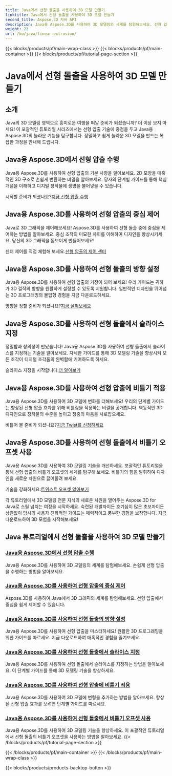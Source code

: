 ```yaml
---
title: Java에서 선형 돌출을 사용하여 3D 모델 만들기
linktitle: Java에서 선형 돌출을 사용하여 3D 모델 만들기
second_title: Aspose.3D 자바 API
description: Java용 Aspose.3D를 사용하여 3D 모델링의 세계를 탐험해보세요. 선형 압출을 손쉽게 마스터하세요. 중심 제어, 방향 설정, 슬라이스 지정, 비틀기 적용 등!
weight: 23
url: /ko/java/linear-extrusion/
---
```


{{< blocks/products/pf/main-wrap-class >}}
{{< blocks/products/pf/main-container >}}
{{< blocks/products/pf/tutorial-page-section >}}

# Java에서 선형 돌출을 사용하여 3D 모델 만들기

## 소개


Java의 3D 모델링 영역으로 흥미로운 여행을 떠날 준비가 되셨습니까? 더 이상 보지 마세요! 이 포괄적인 튜토리얼 시리즈에서는 선형 압출 기술에 중점을 두고 Java용 Aspose.3D의 놀라운 기능을 탐구합니다. 정밀하고 쉽게 놀라운 3D 모델을 만드는 복잡한 과정을 안내해 드립니다.

## Java용 Aspose.3D에서 선형 압출 수행

Java용 Aspose.3D를 사용하여 선형 압출의 기본 사항을 알아보세요. 2D 모양을 매혹적인 3D 구조로 손쉽게 변환하는 비밀을 알아보세요. 당사의 단계별 가이드를 통해 핵심 개념을 이해하고 디지털 창작물에 생명을 불어넣을 수 있습니다.

 시작할 준비가 되셨나요?[지금 선형 압출 수행](./performing-linear-extrusion/)

## Java용 Aspose.3D를 사용하여 선형 압출의 중심 제어

Java로 3D 그래픽을 제어해보세요! Aspose.3D를 사용하여 선형 돌출 중에 중심을 제어하는 방법을 알아보세요. 중심 조작의 미묘한 차이를 이해하여 디자인을 향상시키세요. 당신의 3D 그래픽을 돋보이게 만들어보세요!

 센터 제어를 직접 체험해 보세요.[선형 압출의 제어 센터](./controlling-center/)

## Java용 Aspose.3D를 사용하여 선형 돌출의 방향 설정

Java용 Aspose.3D를 사용하여 선형 압출의 거장이 되어 보세요! 우리 가이드는 귀하가 3D 걸작의 방향을 원활하게 설정할 수 있도록 지원합니다. 일반적인 디자인을 뛰어넘는 3D 프로그래밍의 몰입형 경험을 지금 다운로드하세요.

 방향을 정할 준비가 되셨나요?[지금 살펴보세요](./setting-direction/)

## Java용 Aspose.3D를 사용하여 선형 돌출에서 슬라이스 지정

정밀함과 창의성이 만났습니다! Java용 Aspose.3D를 사용하여 선형 돌출에서 슬라이스를 지정하는 기술을 알아보세요. 자세한 가이드를 통해 3D 모델링 기술을 향상시켜 모든 조각이 디지털 조각품의 완벽함에 기여하도록 하세요.

 슬라이스 지정을 시작합니다.[더 알아보기](./specifying-slices/)

## Java용 Aspose.3D를 사용하여 선형 압출에 비틀기 적용

Java용 Aspose.3D를 사용하여 3D 모델에 변화를 더해보세요! 우리의 단계별 가이드는 향상된 선형 압출 효과를 위해 비틀림을 적용하는 비결을 공개합니다. 역동적인 3D 디자인으로 창작물의 수준을 높이고 청중의 마음을 사로잡으세요.

 비틀어 볼 준비가 되셨나요?[지금 Twist를 신청하세요](./applying-twist/)

## Java용 Aspose.3D를 사용하여 선형 돌출에서 비틀기 오프셋 사용

Java용 Aspose.3D를 사용하여 3D 모델링 기술을 개선하세요. 포괄적인 튜토리얼을 통해 선형 압출의 비틀기 오프셋의 세계를 탐구해 보세요. 비틀기의 힘을 발휘하여 디자인을 새로운 차원으로 끌어올려 보세요.

 기술을 강화하세요:[트위스트 오프셋 알아보기](./using-twist-offset/)

각 튜토리얼에서 3D 모델링 전문 지식의 새로운 차원을 열어주는 Aspose.3D for Java로 스릴 넘치는 여정을 시작하세요. 숙련된 개발자이든 호기심이 많은 초보자이든 상관없이 당사의 사용자 친화적인 가이드는 매력적이고 풍부한 경험을 보장합니다. 지금 다운로드하여 3D 모험을 시작해보세요!
## Java 튜토리얼에서 선형 돌출을 사용하여 3D 모델 만들기
### [Java용 Aspose.3D에서 선형 압출 수행](./performing-linear-extrusion/)
Java용 Aspose.3D를 사용하여 3D 모델링의 세계를 탐험해보세요. 손쉽게 선형 압출을 수행하는 방법을 알아보세요.
### [Java용 Aspose.3D를 사용하여 선형 압출의 중심 제어](./controlling-center/)
Aspose.3D를 사용하여 Java에서 3D 그래픽의 세계를 탐험해보세요. 선형 압출에서 중심을 쉽게 제어할 수 있습니다.
### [Java용 Aspose.3D를 사용하여 선형 돌출의 방향 설정](./setting-direction/)
Java용 Aspose.3D를 사용하여 선형 압출을 마스터하세요! 원활한 3D 프로그래밍을 위한 가이드를 따르세요. 지금 다운로드하여 매혹적인 경험을 즐겨보세요.
### [Java용 Aspose.3D를 사용하여 선형 돌출에서 슬라이스 지정](./specifying-slices/)
Java용 Aspose.3D를 사용하여 선형 돌출에서 슬라이스를 지정하는 방법을 알아보세요. 이 단계별 가이드를 통해 3D 모델링 기술을 향상하세요.
### [Java용 Aspose.3D를 사용하여 선형 압출에 비틀기 적용](./applying-twist/)
Java용 Aspose.3D를 사용하여 3D 모델에 변형을 추가하는 방법을 알아보세요. 향상된 선형 압출 효과를 보려면 단계별 가이드를 따르세요.
### [Java용 Aspose.3D를 사용하여 선형 돌출에서 비틀기 오프셋 사용](./using-twist-offset/)
Java용 Aspose.3D를 사용하여 3D 모델링 기술을 향상하세요. 이 포괄적인 튜토리얼에서 선형 돌출의 비틀기 오프셋을 사용하는 방법을 알아보세요.
{{< /blocks/products/pf/tutorial-page-section >}}

{{< /blocks/products/pf/main-container >}}
{{< /blocks/products/pf/main-wrap-class >}}

{{< blocks/products/products-backtop-button >}}
